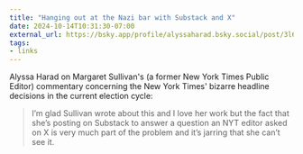 ```yaml
---
title: "Hanging out at the Nazi bar with Substack and X"
date: 2024-10-14T10:31:30-07:00
external_url: https://bsky.app/profile/alyssaharad.bsky.social/post/3l6iatcxhce2v
tags:
- links
---
```

Alyssa Harad on Margaret Sullivan's (a former New York Times Public Editor) commentary concerning the New York Times' bizarre headline decisions in the current election cycle:

> I’m glad Sullivan wrote about this and I love her work but the fact that she’s posting on Substack to answer a question an NYT editor asked on X is very much part of the problem and it’s jarring that she can’t see it.